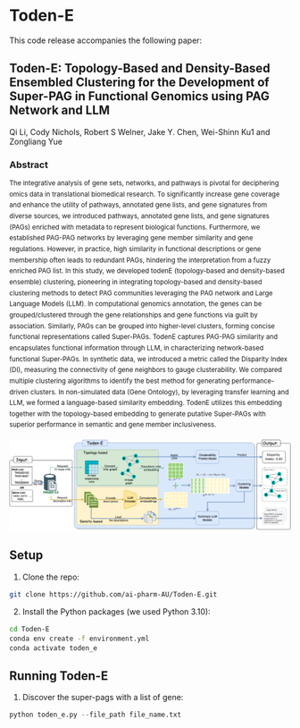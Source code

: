 # Toden-E 
This code release accompanies the following paper:


## Toden-E: Topology-Based and Density-Based Ensembled Clustering for the Development of Super-PAG in Functional Genomics using PAG Network and LLM 

Qi Li, Cody Nichols, Robert S Welner, Jake Y. Chen, Wei-Shinn Ku1 and Zongliang Yue

### Abstract
<sup>The integrative analysis of gene sets, networks, and pathways is pivotal for deciphering omics data in translational biomedical research. To significantly increase gene coverage and enhance the utility of pathways, annotated gene lists, and gene signatures from diverse sources, we introduced pathways, annotated gene lists, and gene signatures (PAGs) enriched with metadata to represent biological functions. Furthermore, we established PAG-PAG networks by leveraging gene member similarity and gene regulations. However, in practice, high similarity in functional descriptions or gene membership often leads to redundant PAGs, hindering the interpretation from a fuzzy enriched PAG list. 
In this study, we developed todenE (topology-based and density-based ensemble) clustering, pioneering in integrating topology-based and density-based clustering methods to detect PAG communities leveraging the PAG network and Large Language Models (LLM). In computational genomics annotation, the genes can be grouped/clustered through the gene relationships and gene functions via guilt by association. Similarly, PAGs can be grouped into higher-level clusters, forming concise functional representations called Super-PAGs. TodenE captures PAG-PAG similarity and encapsulates functional information through LLM, in characterizing network-based functional Super-PAGs. 
In synthetic data, we introduced a metric called the Disparity Index (DI), measuring the connectivity of gene neighbors to gauge clusterability. We compared multiple clustering algorithms to identify the best method for generating performance-driven clusters. In non-simulated data (Gene Ontology), by leveraging transfer learning and LLM, we formed a language-based similarity embedding. TodenE utilizes this embedding together with the topology-based embedding to generate putative Super-PAGs with superior performance in semantic and gene member inclusiveness. </sup>

![framework](figures/super-pag_framework.png)

## Setup

1) Clone the repo:  

```bash
git clone https://github.com/ai-pharm-AU/Toden-E.git
```

2) Install the Python packages (we used Python 3.10): 

```bash
cd Toden-E
conda env create -f environment.yml
conda activate toden_e
```

## Running Toden-E

1) Discover the super-pags with a list of gene:

```python
python toden_e.py --file_path file_name.txt
```

